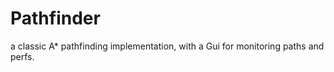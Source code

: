 Pathfinder
==========

a classic A* pathfinding implementation, with a Gui for monitoring paths and perfs.
